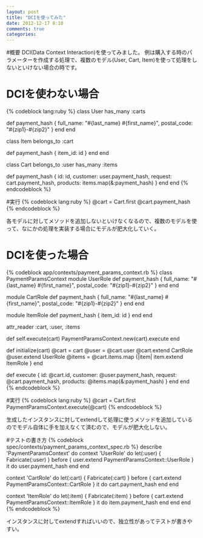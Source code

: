 ```yaml
---
layout: post
title: "DCIを使ってみた"
date: 2012-12-17 8:10
comments: true
categories:
---
```


#概要
DCI(Data Context Interaction)を使ってみました。
例は購入する時のパラメーターを作成する処理で、複数のモデル(User, Cart, Item)を使って処理をしないといけない場合の時です。

# DCIを使わない場合
{% codeblock lang:ruby %}
class User
  has_many :carts

  def payment_hash
    {
      full_name: "#{last_name} #{first_name}",
      postal_code: "#{zip1}-#{zip2}"
    }
  end
end

class Item
  belongs_to :cart

  def payment_hash
    {
      item_id: id
    }
  end
end

class Cart
  belongs_to :user
  has_many :items

  def payment_hash
    {
      id: id,
      customer: user.payment_hash,
      request: cart.payment_hash,
      products: items.map(&:payment_hash)
    }
  end
end
{% endcodeblock %}

#実行
{% codeblock lang:ruby %}
@cart = Cart.first
@cart.payment_hash
{% endcodeblock %}

各モデルに対してメソッドを追加しないといけなくなるので、複数のモデルを使って、なにかの処理を実装する場合にモデルが肥大化していく。

# DCIを使った場合
{% codeblock app/contexts/payment_params_context.rb %}
class PaymentParamsContext
  module UserRole
    def payment_hash
      {
        full_name: "#{last_name} #{first_name}",
        postal_code: "#{zip1}-#{zip2}"
      }
    end
  end

  module CartRole
    def payment_hash
      {
        full_name: "#{last_name} #{first_name}",
        postal_code: "#{zip1}-#{zip2}"
      }
    end
  end

  module ItemRole
    def payment_hash
      {
        item_id: id
      }
    end
  end

  attr_reader :cart, :user, :items

  def self.execute(cart)
    PaymentParamsContext.new(cart).execute
  end

  def initialize(cart)
    @cart = cart
    @user = @cart.user
    @cart.extend CartRole
    @user.extend UserRole
    @items = @cart.items.map {|item| item.extend ItemRole }
  end

  def execute
    {
      id: @cart.id,
      customer: @user.payment_hash,
      request: @cart.payment_hash,
      products: @items.map(&:payment_hash)
    }
  end
end
{% endcodeblock %}

#実行
{% codeblock lang:ruby %}
@cart = Cart.first
PaymentParamsContext.execute(@cart)
{% endcodeblock %}

生成したインスタンスに対してextendして処理に使うメソッドを追加しているのでモデル自体に手を加えなくて済むので、モデルが肥大化しない。

#テストの書き方
{% codeblock spec/contexts/payment_params_context_spec.rb %}
describe 'PaymentParamsContext' do
  context 'UserRole' do
    let(:user) { Fabricate(:user) }
    before { user.extend PaymentParamsContext::UserRole }
    it do
      user.payment_hash
    end
  end

  context 'CartRole' do
   let(:cart) { Fabricate(:cart) }
    before { cart.extend PaymentParamsContext::CartRole }
    it do
      cart.payment_hash
    end
  end

  context 'ItemRole' do
    let(:item) { Fabricate(:item) }
    before { cart.extend PaymentParamsContext::ItemRole }
    it do
      item.payment_hash
    end
  end
end
{% endcodeblock %}

インスタンスに対してextendすればいいので、独立性があってテストが書きやすい。

